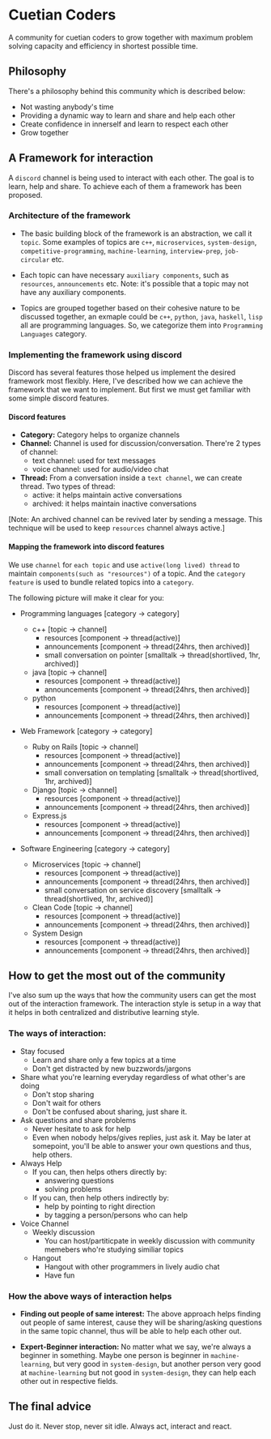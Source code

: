 # Cuetian Coders
A community for cuetian coders to grow together with maximum problem solving capacity and efficiency in shortest possible time.

## Philosophy
There's a philosophy behind this community which is described below:

- Not wasting anybody's time
- Providing a dynamic way to learn and share and help each other
- Create confidence in innerself and learn to respect each other
- Grow together


## A Framework for interaction
A `discord` channel is being used to interact with each other. The goal is to learn, help and share. To achieve each of them a framework has been proposed.

### Architecture of the framework

- The basic building block of the framework is an abstraction, we call it `topic`. Some examples of topics are `c++`, `microservices`, `system-design`, `competitive-programming`, `machine-learning`, `interview-prep`, `job-circular` etc.

- Each topic can have necessary `auxiliary components`, such as `resources`, `announcements` etc. Note: it's possible that a topic may not have any auxiliary components.

- Topics are grouped together based on their cohesive nature to be discussed together, an exmaple could be `c++`, `python`, `java`, `haskell`, `lisp` all are programming languages. So, we categorize them into `Programming Languages` category.


### Implementing the framework using discord
Discord has several features those helped us implement the desired framework most flexibly. Here, I've described how we can achieve the framework that we want to implement. But first we must get familiar with some simple discord features.

#### Discord features
- **Category:** Category helps to organize channels
- **Channel:** Channel is used for discussion/conversation. There're 2 types of channel:
  - text channel: used for text messages
  - voice channel: used for audio/video chat
- **Thread:** From a conversation inside a `text channel`, we can create thread. Two types of thread:
  - active: it helps maintain active conversations
  - archived: it helps maintain inactive conversations
  
[Note: An archived channel can be revived later by sending a message. This technique will be used to keep `resources` channel always active.]


#### Mapping the framework into discord features
We use `channel` for `each topic` and use `active(long lived) thread` to maintain `components(such as "resources")` of a topic. And the `category feature` is used to bundle related topics into a `category`.

The following picture will make it clear for you:
- Programming languages [category -> category]
  - c++ [topic -> channel]
    - resources [component -> thread(active)]
    - announcements [component -> thread(24hrs, then archived)]
    - small conversation on pointer [smalltalk -> thread(shortlived, 1hr, archived)]
  - java [topic -> channel]
    - resources [component -> thread(active)]
    - announcements [component -> thread(24hrs, then archived)]
  - python
    - resources [component -> thread(active)]
    - announcements [component -> thread(24hrs, then archived)]

- Web Framework [category -> category]
  - Ruby on Rails [topic -> channel]
    - resources [component -> thread(active)]
    - announcements [component -> thread(24hrs, then archived)]
    - small conversation on templating [smalltalk -> thread(shortlived, 1hr, archived)]
  - Django [topic -> channel]
    - resources [component -> thread(active)]
    - announcements [component -> thread(24hrs, then archived)]
  - Express.js
    - resources [component -> thread(active)]
    - announcements [component -> thread(24hrs, then archived)]

- Software Engineering [category -> category]
  - Microservices [topic -> channel]
    - resources [component -> thread(active)]
    - announcements [component -> thread(24hrs, then archived)]
    - small conversation on service discovery [smalltalk -> thread(shortlived, 1hr, archived)]
  - Clean Code [topic -> channel]
    - resources [component -> thread(active)]
    - announcements [component -> thread(24hrs, then archived)]
  - System Design
    - resources [component -> thread(active)]
    - announcements [component -> thread(24hrs, then archived)]


## How to get the most out of the community
I've also sum up the ways that how the community users can get the most out of the interaction framework. The interaction style is setup in a way that it helps in both centralized and distributive learning style.

### The ways of interaction:

- Stay focused
  - Learn and share only a few topics at a time
  - Don't get distracted by new buzzwords/jargons
- Share what you're learning everyday regardless of what other's are doing
  - Don't stop sharing
  - Don't wait for others
  - Don't be confused about sharing, just share it.
- Ask questions and share problems
  - Never hesitate to ask for help
  - Even when nobody helps/gives replies, just ask it. May be later at somepoint, you'll be able to answer your own questions and thus, help others.
- Always Help
  - If you can, then helps others directly by:
    - answering questions
    - solving problems
  - If you can, then help others indirectly by:
    - help by pointing to right direction
    - by tagging a person/persons who can help
- Voice Channel
  - Weekly discussion
    - You can host/partiticpate in weekly discussion with community memebers who're studying similiar topics
  - Hangout
    - Hangout with other programmers in lively audio chat
    - Have fun


### How the above ways of interaction helps
- **Finding out people of same interest:** The above approach helps finding out people of same interest, cause they will be sharing/asking questions in the same topic channel, thus will be able to help each other out.

- **Expert-Beginner interaction:** No matter what we say, we're always a beginner in something. Maybe one person is beginner in `machine-learning`, but very good in `system-design`, but another person very good at `machine-learning` but not good in `system-design`, they can help each other out in respective fields.


## The final advice
Just do it. Never stop, never sit idle. Always act, interact and react.
